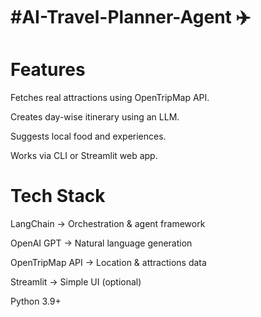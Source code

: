# #AI-Travel-Planner-Agent ✈️
# Features
Fetches real attractions using OpenTripMap API.

Creates day-wise itinerary using an LLM.

Suggests local food and experiences.

Works via CLI or Streamlit web app.

# Tech Stack

LangChain → Orchestration & agent framework

OpenAI GPT → Natural language generation

OpenTripMap API → Location & attractions data

Streamlit → Simple UI (optional)

Python 3.9+
